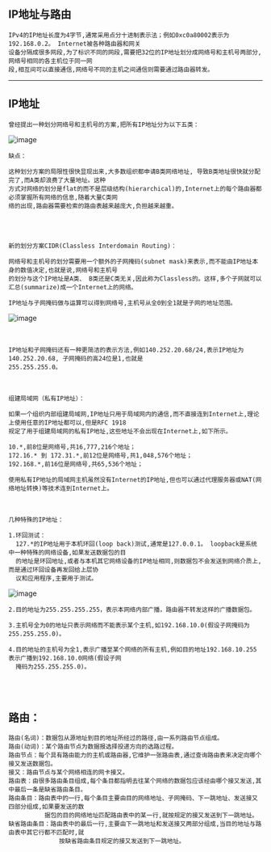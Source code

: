 ## IP地址与路由

	IPv4的IP地址长度为4字节,通常采用点分十进制表示法；例如0xc0a80002表示为192.168.0.2。 Internet被各种路由器和网关
	设备分隔成很多网段,为了标识不同的网段,需要把32位的IP地址划分成网络号和主机号两部分,网络号相同的各主机位于同一网
	段,相互间可以直接通信,网络号不同的主机之间通信则需要通过路由器转发。
	
------------------------------------------------------------


## IP地址

	曾经提出一种划分网络号和主机号的方案,把所有IP地址分为以下五类：
	
![image](http://hbimg.b0.upaiyun.com/74eda50e7a424af2924ba3c9722c5de63d247e341b544-jm3xPI_fw658)

	缺点：

	这种划分方案的局限性很快显现出来,大多数组织都申请B类网络地址, 导致B类地址很快就分配完了,而A类却浪费了大量地址。这种
	方式对网络的划分是flat的而不是层级结构(hierarchical)的,Internet上的每个路由器都必须掌握所有网络的信息,随着大量C类网
	络的出现,路由器需要检索的路由表越来越庞大,负担越来越重。
	
<br>
<br>

	新的划分方案CIDR(Classless Interdomain Routing)：
	
	网络号和主机号的划分需要用一个额外的子网掩码(subnet mask)来表示,而不能由IP地址本身的数值决定,也就是说,网络号和主机号
	的划分与这个IP地址是A类、 B类还是C类无关,因此称为Classless的。这样,多个子网就可以汇总(summarize)成一个Internet上的网络。

	IP地址与子网掩码做与运算可以得到网络号,主机号从全0到全1就是子网的地址范围。
	
![image](http://hbimg.b0.upaiyun.com/601d59da0bd138768ba217ae66cc90cc1a940ed326554-9FUjOK_fw658)

<br>
	
	IP地址和子网掩码还有一种更简洁的表示方法,例如140.252.20.68/24,表示IP地址为140.252.20.68, 子网掩码的高24位是1,也就是
	255.255.255.0。
	
<br>

	组建局域网（私有IP地址）：
	
	如果一个组织内部组建局域网,IP地址只用于局域网内的通信,而不直接连到Internet上,理论上使用任意的IP地址都可以,但是RFC 1918
	规定了用于组建局域网的私有IP地址,这些地址不会出现在Internet上,如下所示。
	
	10.*,前8位是网络号,共16,777,216个地址；
	172.16.* 到 172.31.*,前12位是网络号,共1,048,576个地址；
	192.168.*,前16位是网络号,共65,536个地址；
	
	使用私有IP地址的局域网主机虽然没有Internet的IP地址,但也可以通过代理服务器或NAT(网络地址转换)等技术连到Internet上。

<br>

	几种特殊的IP地址：
	
	1.环回测试：
	  127.*的IP地址用于本机环回(loop back)测试,通常是127.0.0.1。 loopback是系统中一种特殊的网络设备,如果发送数据包的目
	  的地址是环回地址,或者与本机其它网络设备的IP地址相同,则数据包不会发送到网络介质上,而是通过环回设备再发回给上层协
	  议和应用程序,主要用于测试。
	
![image](http://hbimg.b0.upaiyun.com/2b4c695c4f9607670f8035c478eadda30168d8a916824-au2AgN_fw658)

	
	2.目的地址为255.255.255.255，表示本网络内部广播，路由器不转发这样的广播数据包。
	
	3.主机号全为0的地址只表示网络而不能表示某个主机,如192.168.10.0(假设子网掩码为255.255.255.0)。
	
	4.目的地址的主机号为全1,表示广播至某个网络的所有主机,例如目的地址192.168.10.255表示广播到192.168.10.0网络(假设子网
	  掩码为255.255.255.0)。

<br>
<br>

## 路由：


	路由(名词)：数据包从源地址到⽬的地址所经过的路径,由⼀系列路由节点组成。
	路由(动词)：某个路由节点为数据报选择投递⽅向的选路过程。
	路由节点：每个具有路由能力的主机或路由器,它维护一张路由表,通过查询路由表来决定向哪个接⼜发送数据包。
	接⼜：路由节点与某个网络相连的网卡接⼜。
	路由表：由很多路由条目组成,每个条目都指明去往某个网络的数据包应该经由哪个接⼜发送,其中最后一条是缺省路由条目。
    路由条目：路由表中的一行,每个条目主要由目的网络地址、子网掩码、下一跳地址、发送接⼜四部分组成,如果要发送的数
              据包的目的网络地址匹配路由表中的某一行,就按规定的接⼜发送到下一跳地址。
	缺省路由条目：路由表中的最后一行,主要由下一跳地址和发送接⼜两部分组成,当目的地址与路由表中其它行都不匹配时,就
	              按缺省路由条目规定的接⼜发送到下一跳地址。
	              
















	
	
	
	
